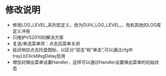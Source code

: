 ﻿修改说明
=========

* 修改LOG_LEVEL_系列宏定义，改为DUIV_LOG_LEVEL_，免和其他的LOG库定义冲突
* 只维护VS2010的解决方案
* 复选/单选菜单项：点击后菜单关闭
* 延迟响应点击托盘图标，以区分“双击”和“单击”,可以通过cfg中trayLbClickMsgDelay启用
* 增加对弹出菜单设置Handler，这样可以通过Handler设置弹出菜单的初始状态
